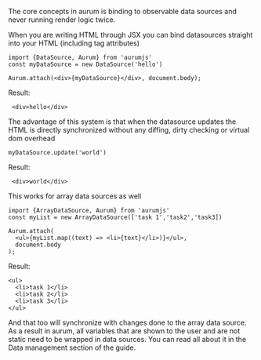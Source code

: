 The core concepts in aurum is binding to observable data sources and never running render logic twice.

When you are writing HTML through JSX you can bind datasources straight into your HTML (including tag attributes)

```
import {DataSource, Aurum} from 'aurumjs'
const myDataSource = new DataSource('hello')

Aurum.attach(<div>{myDataSource}</div>, document.body);
```

Result:
```
 <div>hello</div>
```

The advantage of this system is that when the datasource updates the HTML is directly synchronized without any diffing, dirty checking or virtual dom overhead

```
myDataSource.update('world')
```

Result:
```
 <div>world</div>
```

This works for array data sources as well

```
import {ArrayDataSource, Aurum} from 'aurumjs'
const myList = new ArrayDataSource(['task 1','task2','task3])

Aurum.attach(
  <ul>{myList.map((text) => <li>{text}</li>)}</ul>, 
  document.body
);
```

Result:
```
<ul>
  <li>task 1</li>
  <li>task 2</li>
  <li>task 3</li>
</ul>
```
And that too will synchronize with changes done to the array data source.
As a result in aurum, all variables that are shown to the user and are not static need to be wrapped in data sources. You can read all about it in the Data management section of the guide.

